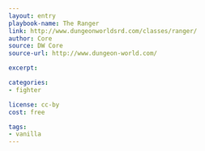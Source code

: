 ```yaml
---
layout: entry
playbook-name: The Ranger
link: http://www.dungeonworldsrd.com/classes/ranger/
author: Core
source: DW Core
source-url: http://www.dungeon-world.com/

excerpt:

categories:
- fighter

license: cc-by
cost: free

tags:
- vanilla
---
```

